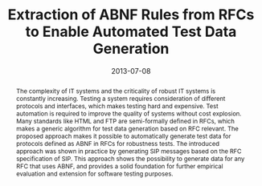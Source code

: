 ---
abstract: The complexity of IT systems and the criticality of robust IT systems is
  constantly increasing. Testing a system requires consideration of different protocols
  and interfaces, which makes testing hard and expensive. Test automation is required
  to improve the quality of systems without cost explosion. Many standards like HTML
  and FTP are semi-formally defined in RFCs, which makes a generic algorithm for test
  data generation based on RFC relevant. The proposed approach makes it possible to
  automatically generate test data for protocols defined as ABNF in RFCs for robustness
  tests. The introduced approach was shown in practice by generating SIP messages
  based on the RFC specification of SIP. This approach shows the possibility to generate
  data for any RFC that uses ABNF, and provides a solid foundation for further empirical
  evaluation and extension for software testing purposes.
authors:
- Markus Gruber
- Phillip Wieser
- Stefan Nachtnebel
- Christian Schanes
- Thomas Grechenig
date: '2013-07-08'
featured: false
links:
- name: Publik
  url: https://publik.tuwien.ac.at/showentry.php?ID=226077&lang=1
publication_types:
- '0'
publishDate: '2013-07-08'
title: Extraction of ABNF Rules from RFCs to Enable Automated Test Data Generation
url_pdf: ''
---